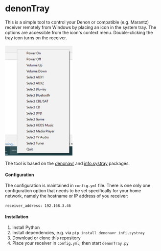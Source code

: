 # denonTray
This is a simple tool to control your Denon or compatible (e.g. Marantz) receiver remotely
from Windows by placing an icon in the system tray. The options are accessible from the
icon's context menu. Double-clicking the tray icon turns on the receiver.

<a target="_blank" rel="noopener noreferrer" href="https://github.com/robertschulze/denonTray/blob/master/screenshot.png?raw=True"><img src="https://github.com/robertschulze/denonTray/raw/master/screenshot.png?raw=True" alt="Screenshot" width="220"></a>

The tool is based on the [denonavr](https://github.com/scarface-4711/denonavr)
and [info.systray](https://github.com/Infinidat/infi.systray) packages.

#### Configuration
The configuration is maintained in ```config.yml``` file. 
There is one only one configuration option that needs to be set specifically for your
home network, namely the hostname or IP address of you receiver:

```receiver_address: 192.168.3.46```

#### Installation
1. Install Python
2. Install dependencies, e.g. via
``` pip install denonavr infi.systray ```
3. Download or clone this repository
4. Place your receiver in ```config.yml```, then start ```denonTray.py```